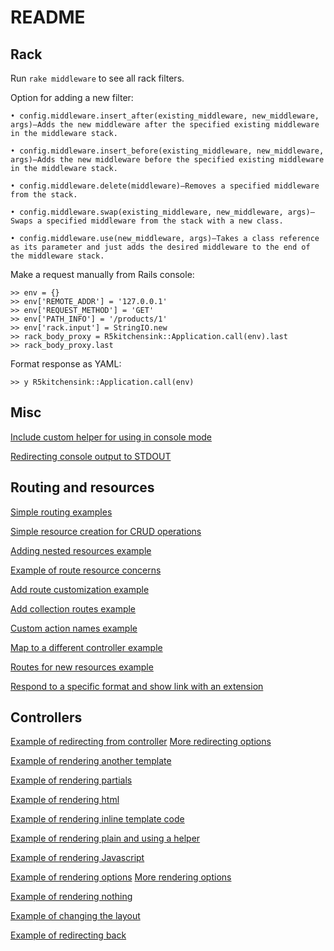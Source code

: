 # README

Rack
----

Run `rake middleware` to see all rack filters.

Option for adding a new filter:
```
• config.middleware.insert_after(existing_middleware, new_middleware, args)—Adds the new middleware after the specified existing middleware in the middleware stack.

• config.middleware.insert_before(existing_middleware, new_middleware, args)—Adds the new middleware before the specified existing middleware in the middleware stack.

• config.middleware.delete(middleware)—Removes a specified middleware from the stack.

• config.middleware.swap(existing_middleware, new_middleware, args)—Swaps a specified middleware from the stack with a new class.

• config.middleware.use(new_middleware, args)—Takes a class reference as its parameter and just adds the desired middleware to the end of the middleware stack.
```

Make a request manually from Rails console:

```
>> env = {}
>> env['REMOTE_ADDR'] = '127.0.0.1'
>> env['REQUEST_METHOD'] = 'GET'
>> env['PATH_INFO'] = '/products/1'
>> env['rack.input'] = StringIO.new
>> rack_body_proxy = R5kitchensink::Application.call(env).last
>> rack_body_proxy.last
```

Format response as YAML:

```
>> y R5kitchensink::Application.call(env)
```

Misc
----

[Include custom helper for using in console mode](https://github.com/cone/r5kitchensink/commit/11ea4cb1127325ba69ad63124b2cf754deebe8a5)

[Redirecting console output to STDOUT](https://github.com/cone/r5kitchensink/commit/59ac384a081139ccfcc64dad18a97ea9f1b75318)

Routing and resources
----

[Simple routing examples](https://github.com/cone/r5kitchensink/commit/834021a59d6b7e20343004d3045f0404675d61bd)

[Simple resource creation for CRUD operations](https://github.com/cone/r5kitchensink/commit/479c8e1f0eabb0e821249b751978a4ed342042ce)

[Adding nested resources example](https://github.com/cone/r5kitchensink/commit/83185b363611927476a0e4484f039c73c607a251)

[Example of route resource concerns](https://github.com/cone/r5kitchensink/commit/3000b955d27629f8080ba4f0b928843fe9ab4422)

[Add route customization example](https://github.com/cone/r5kitchensink/commit/4949e3a9fb5caa223e1e5eca852393c81a5bdd59)

[Add collection routes example](https://github.com/cone/r5kitchensink/commit/fd89059784aa196302d7166c014d0535dae5520b)

[Custom action names example](https://github.com/cone/r5kitchensink/commit/46bdb8aeac381881b5fa3afb5e06f4fa87ff9ff4)

[Map to a different controller example](https://github.com/cone/r5kitchensink/commit/956cf2ee43e94afa89e5f2fd5131ee819b5d8aba)

[Routes for new resources example](https://github.com/cone/r5kitchensink/commit/209e639644890bcd413aab81b550e66022438d72)

[Respond to a specific format and show link with an extension](https://github.com/cone/r5kitchensink/commit/410276d618d46e889715e917831e9c86dd535bcb)

Controllers
----

[Example of redirecting from controller](https://github.com/cone/r5kitchensink/commit/5a0663c9cab6cac20156e4582d68d41e406f5a66)
[More redirecting options](https://github.com/cone/r5kitchensink/commit/7efd9e45c0e4b2bad1c87e48f35197f67913e71a)

[Example of rendering another template](https://github.com/cone/r5kitchensink/commit/edb2ef48a3bbab556588a6e9e8e83bdb7ef43b1a)

[Example of rendering partials](https://github.com/cone/r5kitchensink/commit/8c25a0c6e697cb557828d33a95cbb4e96e580159)

[Example of rendering html](https://github.com/cone/r5kitchensink/commit/2066282978dced224f4f5860381c5bf3134d0401)

[Example of rendering inline template code](https://github.com/cone/r5kitchensink/commit/598a315b8807c789362c3602d2237074fe60dac5)

[Example of rendering plain and using a helper](https://github.com/cone/r5kitchensink/commit/73a1ff186522e415d24553775440d846748f003b)

[Example of rendering Javascript](https://github.com/cone/r5kitchensink/commit/ed1fc7c76b0d9010ab35f22c0bed272490772aca)

[Example of rendering options](https://github.com/cone/r5kitchensink/commit/5d3feabdbf013d8ad9f6ed929e199adf81bb1706)
[More rendering options](https://github.com/cone/r5kitchensink/commit/4a2e035032133a7f6eade1ea36be5330d585111a)

[Example of rendering nothing](https://github.com/cone/r5kitchensink/commit/a6c5af4faed07b846f588f0583cc845ae85cd842)

[Example of changing the layout](https://github.com/cone/r5kitchensink/commit/31b55d656192323be568221dc16a329410f77816)

[Example of redirecting back](https://github.com/cone/r5kitchensink/commit/568d792b4750a01f33e85661d0aa6e20260a7e96)

